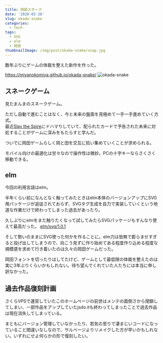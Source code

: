 ```yaml
---
title: 岡田スネーク
date: '2020-03-28'
slug: okada-snake
categories:
  - tech
tags:
  - SVG
  - elm
  - 岡田
thumbnailImage: /img/post/okada-snake/snap.jpg
---
```

数年ぶりにゲームの体裁を整えた新作を作った。
<!--more-->

https://miyanokomiya.github.io/okada-snake/
![okada-snake](/img/post/okada-snake/movie.gif)

## スネークゲーム
見たまんまのスネークゲーム。

ただし自動で進むことはなく、今と未来の盤面を見極めて一手一手進めていく方式。  
最近[Slay the Spire](https://store.steampowered.com/app/646570/Slay_the_Spire/?l=japanese)にドハマりしていて、配られたカードで予告された未来に対処することがゲームに深みをもたらすと学んだ。

ついでに岡田ゲームらしく岡と田を交互に拾い集めていくことが求められる。

モバイル向けの最適化は甘々なので操作性は微妙。PCの十字キーならさくさく移動できる。

## elm
今回の利用言語はelm。

半年くらい前になんとなく触ってみたときはelm本体のバージョンアップにSVG用パッケージが追従されておらず、SVGタグ生成を自力で実装していくという地道な作業だけで終わってしまった過去があったり。

久しぶりにelmをまた触りたくなって試してみたらSVGパッケージもすんなり使えて最高だった。
[elm/svg/1.0.1](https://package.elm-lang.org/packages/elm/svg/1.0.1/)

そして勢いのままにSVG使った何かを作ることに。elm力は皆無で膨らませすぎると投げ出してしまうので、向こう見ずに作り始めてある程度作り込める程度な規模感を求めて行き着いたのは久々の岡田ゲームだった。

岡田フォントを切ったりはしてたけど、ゲームとして最低限の体裁を整えたのは実に3年ぶりくらいかもしれない。待ち望んでくれていた人たちには本当に申し訳なかった。

## 過去作品復刻計画
さくらVPSで運営していたこのホームページの前世はメンテの面倒さから閉鎖してしまい、一部作品をアップしていたjsdo.itも終わってしまったことで過去作品は現在消失してしまっている。

まともにバージョン管理していなかったり、若気の至りで凄まじいコードになっていること間違いなしなので、サルベージよりリメイクした方が早いかもしれない。いずれにせよ何らかの形で復刻したい。
